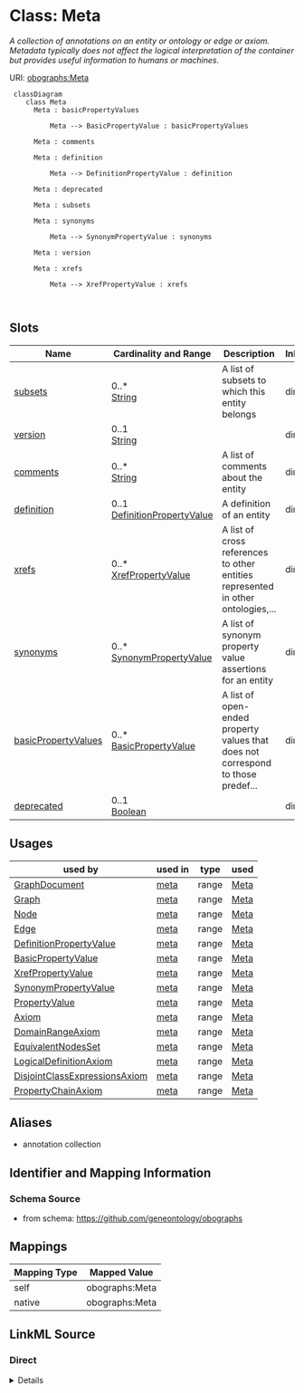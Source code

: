 

# Class: Meta


_A collection of annotations on an entity or ontology or edge or axiom. Metadata typically does not affect the logical interpretation of the container but provides useful information to humans or machines._





URI: [obographs:Meta](https://github.com/geneontology/obographs/Meta)




```{mermaid}
 classDiagram
    class Meta
      Meta : basicPropertyValues
        
          Meta --> BasicPropertyValue : basicPropertyValues
        
      Meta : comments
        
      Meta : definition
        
          Meta --> DefinitionPropertyValue : definition
        
      Meta : deprecated
        
      Meta : subsets
        
      Meta : synonyms
        
          Meta --> SynonymPropertyValue : synonyms
        
      Meta : version
        
      Meta : xrefs
        
          Meta --> XrefPropertyValue : xrefs
        
      
```




<!-- no inheritance hierarchy -->


## Slots

| Name | Cardinality and Range | Description | Inheritance |
| ---  | --- | --- | --- |
| [subsets](subsets.md) | 0..* <br/> [String](String.md) | A list of subsets to which this entity belongs | direct |
| [version](version.md) | 0..1 <br/> [String](String.md) |  | direct |
| [comments](comments.md) | 0..* <br/> [String](String.md) | A list of comments about the entity | direct |
| [definition](definition.md) | 0..1 <br/> [DefinitionPropertyValue](DefinitionPropertyValue.md) | A definition of an entity | direct |
| [xrefs](xrefs.md) | 0..* <br/> [XrefPropertyValue](XrefPropertyValue.md) | A list of cross references to other entities represented in other ontologies,... | direct |
| [synonyms](synonyms.md) | 0..* <br/> [SynonymPropertyValue](SynonymPropertyValue.md) | A list of synonym property value assertions for an entity | direct |
| [basicPropertyValues](basicPropertyValues.md) | 0..* <br/> [BasicPropertyValue](BasicPropertyValue.md) | A list of open-ended property values that does not correspond to those predef... | direct |
| [deprecated](deprecated.md) | 0..1 <br/> [Boolean](Boolean.md) |  | direct |





## Usages

| used by | used in | type | used |
| ---  | --- | --- | --- |
| [GraphDocument](GraphDocument.md) | [meta](meta.md) | range | [Meta](Meta.md) |
| [Graph](Graph.md) | [meta](meta.md) | range | [Meta](Meta.md) |
| [Node](Node.md) | [meta](meta.md) | range | [Meta](Meta.md) |
| [Edge](Edge.md) | [meta](meta.md) | range | [Meta](Meta.md) |
| [DefinitionPropertyValue](DefinitionPropertyValue.md) | [meta](meta.md) | range | [Meta](Meta.md) |
| [BasicPropertyValue](BasicPropertyValue.md) | [meta](meta.md) | range | [Meta](Meta.md) |
| [XrefPropertyValue](XrefPropertyValue.md) | [meta](meta.md) | range | [Meta](Meta.md) |
| [SynonymPropertyValue](SynonymPropertyValue.md) | [meta](meta.md) | range | [Meta](Meta.md) |
| [PropertyValue](PropertyValue.md) | [meta](meta.md) | range | [Meta](Meta.md) |
| [Axiom](Axiom.md) | [meta](meta.md) | range | [Meta](Meta.md) |
| [DomainRangeAxiom](DomainRangeAxiom.md) | [meta](meta.md) | range | [Meta](Meta.md) |
| [EquivalentNodesSet](EquivalentNodesSet.md) | [meta](meta.md) | range | [Meta](Meta.md) |
| [LogicalDefinitionAxiom](LogicalDefinitionAxiom.md) | [meta](meta.md) | range | [Meta](Meta.md) |
| [DisjointClassExpressionsAxiom](DisjointClassExpressionsAxiom.md) | [meta](meta.md) | range | [Meta](Meta.md) |
| [PropertyChainAxiom](PropertyChainAxiom.md) | [meta](meta.md) | range | [Meta](Meta.md) |




## Aliases


* annotation collection



## Identifier and Mapping Information







### Schema Source


* from schema: https://github.com/geneontology/obographs





## Mappings

| Mapping Type | Mapped Value |
| ---  | ---  |
| self | obographs:Meta |
| native | obographs:Meta |





## LinkML Source

<!-- TODO: investigate https://stackoverflow.com/questions/37606292/how-to-create-tabbed-code-blocks-in-mkdocs-or-sphinx -->

### Direct

<details>
```yaml
name: Meta
description: A collection of annotations on an entity or ontology or edge or axiom.
  Metadata typically does not affect the logical interpretation of the container but
  provides useful information to humans or machines.
from_schema: https://github.com/geneontology/obographs
aliases:
- annotation collection
slots:
- subsets
- version
- comments
- definition
- xrefs
- synonyms
- basicPropertyValues
- deprecated
slot_usage:
  xrefs:
    name: xrefs
    multivalued: true
    domain_of:
    - Meta
    - PropertyValue
    range: XrefPropertyValue

```
</details>

### Induced

<details>
```yaml
name: Meta
description: A collection of annotations on an entity or ontology or edge or axiom.
  Metadata typically does not affect the logical interpretation of the container but
  provides useful information to humans or machines.
from_schema: https://github.com/geneontology/obographs
aliases:
- annotation collection
slot_usage:
  xrefs:
    name: xrefs
    multivalued: true
    domain_of:
    - Meta
    - PropertyValue
    range: XrefPropertyValue
attributes:
  subsets:
    name: subsets
    description: A list of subsets to which this entity belongs
    from_schema: https://github.com/geneontology/obographs
    rank: 1000
    slot_uri: oio:inSubset
    multivalued: true
    alias: subsets
    owner: Meta
    domain_of:
    - Meta
    range: string
  version:
    name: version
    from_schema: https://github.com/geneontology/obographs
    rank: 1000
    slot_uri: owl:versionInfo
    alias: version
    owner: Meta
    domain_of:
    - Meta
    range: string
  comments:
    name: comments
    description: A list of comments about the entity
    comments:
    - for historic reasons obo format only supports a single comment per entity. This
      limitation is not carried over here, but users should be aware that multiple
      comments will not be supported in converting back to obo format.
    from_schema: https://github.com/geneontology/obographs
    rank: 1000
    slot_uri: rdfs:comment
    multivalued: true
    alias: comments
    owner: Meta
    domain_of:
    - Meta
    range: string
  definition:
    name: definition
    description: A definition of an entity
    from_schema: https://github.com/geneontology/obographs
    rank: 1000
    slot_uri: IAO:0000115
    alias: definition
    owner: Meta
    domain_of:
    - Meta
    range: DefinitionPropertyValue
  xrefs:
    name: xrefs
    description: A list of cross references to other entities represented in other
      ontologies, vocabularies, databases, or websites. The semantics of xrefs are
      intentionally weak, and most closely align with rdfs:seeAlso
    from_schema: https://github.com/geneontology/obographs
    rank: 1000
    multivalued: true
    alias: xrefs
    owner: Meta
    domain_of:
    - Meta
    - PropertyValue
    range: XrefPropertyValue
  synonyms:
    name: synonyms
    description: A list of synonym property value assertions for an entity
    from_schema: https://github.com/geneontology/obographs
    rank: 1000
    multivalued: true
    alias: synonyms
    owner: Meta
    domain_of:
    - Meta
    range: SynonymPropertyValue
  basicPropertyValues:
    name: basicPropertyValues
    description: A list of open-ended property values that does not correspond to
      those predefined in this standard, i.e xref, synonyms, definition
    from_schema: https://github.com/geneontology/obographs
    rank: 1000
    multivalued: true
    alias: basicPropertyValues
    owner: Meta
    domain_of:
    - Meta
    range: BasicPropertyValue
  deprecated:
    name: deprecated
    from_schema: https://github.com/geneontology/obographs
    rank: 1000
    slot_uri: owl:deprecated
    alias: deprecated
    owner: Meta
    domain_of:
    - Meta
    range: boolean

```
</details>